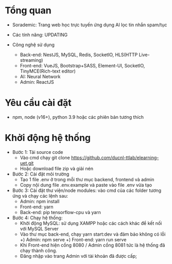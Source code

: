 
# Tổng quan

- Sorademic: Trang web học trực tuyến ứng dụng AI lọc tin nhắn spam/tục

- Các tính năng: UPDATING

- Công nghệ sử dụng
  + Back-end: NestJS, MySQL, Redis, SocketIO, HLS(HTTP Live-streaming)
  + Front-end: VueJS, Bootstrap+SASS, Element-UI, SocketIO, TinyMCE(Rich-text editor)
  + AI: Neural Network
  + Admin: ReactJS
  
# Yêu cầu cài đặt
  * npm, node (v16+), python 3.9 hoặc các phiên bản tương thích 

# Khởi động hệ thống
  - Bước 1: Tải source code
    + Vào cmd chạy git clone https://github.com/ducnl-ttlab/elearning-uet.git
    + Hoặc download file zip và giải nén
  - Bước 2: Cài đặt môi trường
    + Tạo 1 file .env ở trong mỗi thư mục backend, frontend và admin
    + Copy nội dung file .env.example và paste vào file .env vừa tạo
  - Bước 3: Cài đặt thư viện/node modules: vào cmd của các folder tương ứng và chạy các lệnh sau:
    + Admin: npm install
    + Front-end: yarn
    + Back-end: pip tensorflow-cpu và yarn
  - Bước 4: Chạy hệ thống:
    + Khởi động MySQL: sử dụng XAMPP hoặc các cách khác để kết nối với MySQL Server
    + Vào thư mục back-end, chạy yarn start:dev và đảm bảo không có lỗi
      +) Admin: npm serve
      +) Front-end: yarn run serve
    + Khi Front-end hiện cổng 8080 / Admin cổng 8081 tức là hệ thống đã chạy thành công.
    + Đăng nhập vào trang Admin với tài khoản đã được cấp;
      
